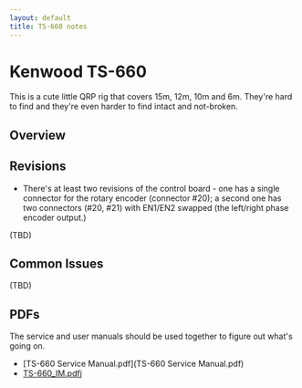 ```yaml
---
layout: default
title: TS-660 notes
---
```


# Kenwood TS-660

This is a cute little QRP rig that covers 15m, 12m, 10m and 6m.
They're hard to find and they're even harder to find intact and not-broken.

## Overview

## Revisions

 * There's at least two revisions of the control board - one has a single
   connector for the rotary encoder (connector #20); a second one has two
   connectors (#20, #21) with EN1/EN2 swapped (the left/right phase encoder
   output.)

(TBD)

## Common Issues

(TBD)

## PDFs

The service and user manuals should be used together to figure out
what's going on.

 * [TS-660 Service Manual.pdf](TS-660 Service Manual.pdf)
 * [TS-660_IM.pdf](TS-660_IM.pdf)j
